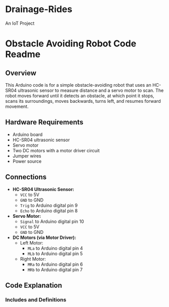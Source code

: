 # Drainage-Rides
An IoT Project
# Obstacle Avoiding Robot Code Readme

## Overview

This Arduino code is for a simple obstacle-avoiding robot that uses an HC-SR04 ultrasonic sensor to measure distance and a servo motor to scan. The robot moves forward until it detects an obstacle, at which point it stops, scans its surroundings, moves backwards, turns left, and resumes forward movement.

## Hardware Requirements

*   Arduino board
*   HC-SR04 ultrasonic sensor
*   Servo motor
*   Two DC motors with a motor driver circuit
*   Jumper wires
*   Power source

## Connections

*   **HC-SR04 Ultrasonic Sensor:**
    *   `VCC` to 5V
    *   `GND` to GND
    *   `Trig` to Arduino digital pin 9
    *   `Echo` to Arduino digital pin 8
*   **Servo Motor:**
    *   `Signal` to Arduino digital pin 10
    *   `VCC` to 5V
    *   `GND` to GND
*   **DC Motors (via Motor Driver):**
    *   Left Motor:
        *   `MLa` to Arduino digital pin 4
        *   `MLb` to Arduino digital pin 5
    *   Right Motor:
        *   `MRa` to Arduino digital pin 6
        *   `MRb` to Arduino digital pin 7

## Code Explanation

### Includes and Definitions


